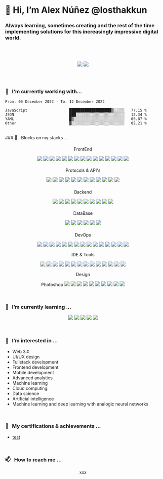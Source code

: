 <!-- Introduction -->

# 👋 Hi, I’m Alex Núñez @losthakkun

### Always learning, sometimes creating and the rest of the time implementing solutions for this increasingly impressive digital world.

<br />
<!-- Stats -->

<br />
	<p align="center">
		<div align=center>
			<img align="center"  src="https://github-readme-stats.vercel.app/api?username=losthakkun&theme=dark&hide_border=true&show_icons=true&count_private=true" />
			<img align="center" src="https://github-readme-streak-stats.herokuapp.com?user=losthakkun&theme=dark&hide_border=true&date_format=M%20j%5B%2C%20Y%5D" />
		</div>
	</p>
<br />

<br />
<!-- Working on -->

### 🎳 <Text>&nbsp;</Text> I'm currently working with...

<!--START_SECTION:waka-->

```text
From: 05 December 2022 - To: 12 December 2022

JavaScript                   ███████████████████▒░░░░░   77.15 %
JSON                         ███░░░░░░░░░░░░░░░░░░░░░░   12.34 %
YAML                         █▒░░░░░░░░░░░░░░░░░░░░░░░   05.87 %
Other                        ▓░░░░░░░░░░░░░░░░░░░░░░░░   02.21 %
```

<!--END_SECTION:waka-->

<br />
<!--List of current skills-->
### 🍡 <Text>&nbsp;</Text> Blocks on my stacks ...

####
<p align="center">
FrontEnd
</p>

<p align="center">
	<img src="https://img.shields.io/badge/React-61DAFB?style=for-the-badge&logo=react&logoColor=black" />
	<img src="https://img.shields.io/badge/-React%20Native-61DAFB?style=for-the-badge&logo=react&logoColor=white" />
	<img src="https://img.shields.io/badge/Expo-0F0F0F?style=for-the-badge&logo=expo&logoColor=white" />
	<img src="https://img.shields.io/badge/Next.js-0F0F0F?style=for-the-badge&logo=next.js&logoColor=white" />
	<img src="https://img.shields.io/badge/-Flutter-02569B?style=for-the-badge&logo=flutter&logoColor=white" />
	<img src="https://img.shields.io/badge/-Angular-DD0031?style=for-the-badge&logo=angular&logoColor=white" />
	<img src="https://img.shields.io/badge/-Ionic-3880FF?style=for-the-badge&logo=ionic&logoColor=white" />
	<img src="https://img.shields.io/badge/-Bootstrap-563D7C?style=for-the-badge&logo=bootstrap&logoColor=white" />
	<img src="https://img.shields.io/badge/-Tailwind-38B2AC?style=for-the-badge&logo=tailwind-css&logoColor=white" />
	<img src="https://img.shields.io/badge/HTML5-E34F26?style=for-the-badge&logo=html5&logoColor=white" />
	<img src="https://img.shields.io/badge/CSS3-1572B6?style=for-the-badge&logo=css3&logoColor=white" />
	<img src="https://img.shields.io/badge/JavaScript-F7DF1E?style=for-the-badge&logo=javascript&logoColor=black" />
	<img src="https://img.shields.io/badge/Redux-764ABC?style=for-the-badge&logo=redux&logoColor=white" />
	<img src="https://img.shields.io/badge/Styled_Components-DB7093?style=for-the-badge&logo=styled-components&logoColor=white" />
	<img src="https://img.shields.io/badge/TypeScript-007ACC?style=for-the-badge&logo=typescript&logoColor=white" />
</p>

####
<p align="center">
Protocols & API's
</p>

<p align="center">
	<img src="https://img.shields.io/badge/REST-02569B?style=for-the-badge&logo=rest&logoColor=white" />
	<img src="https://img.shields.io/badge/XML-02569B?style=for-the-badge&logo=xml&logoColor=white" />
	<img src="https://img.shields.io/badge/GraphQL-E10098?style=for-the-badge&logo=graphql&logoColor=white" />
	<img src="https://img.shields.io/badge/JSON Web Tokens-0F0F0F?style=for-the-badge&logo=json-web-tokens&logoColor=white" />
	<img src="https://img.shields.io/badge/Socket.io-0F0F0F?style=for-the-badge&logo=socket.io&logoColor=white" />
	<img src="https://img.shields.io/badge/Stripe-008CDD?style=for-the-badge&logo=stripe&logoColor=white" />
	<img src="https://img.shields.io/badge/Pusher-ED1965?style=for-the-badge&logo=pusher&logoColor=white" />
	<img src="https://img.shields.io/badge/Google Maps-4285F4?style=for-the-badge&logo=google-maps&logoColor=white" />
	<img src="https://img.shields.io/badge/Google Cloud-4285F4?style=for-the-badge&logo=google-cloud&logoColor=white" />
	<img src="https://img.shields.io/badge/Amazon S3-569A31?style=for-the-badge&logo=amazon-s3&logoColor=white" />
	<img src="https://img.shields.io/badge/Amazon EC2-569A31?style=for-the-badge&logo=amazon-ec2&logoColor=white" />
	<img src="https://img.shields.io/badge/Amazon API Gateway-569A31?style=for-the-badge&logo=amazon-api-gateway&logoColor=white" />
</p>

####
<p align="center">
Backend
</p>

<p align="center">
	<img src="https://img.shields.io/badge/Node.js-339933?style=for-the-badge&logo=node.js&logoColor=white" />
	<img src="https://img.shields.io/badge/Express-000000?style=for-the-badge&logo=express&logoColor=white" />
	<img src="https://img.shields.io/badge/Python-3776AB?style=for-the-badge&logo=python&logoColor=white" />
	<img src="https://img.shields.io/badge/Kotlin-0095D5?style=for-the-badge&logo=kotlin&logoColor=white" />
	<img src="https://img.shields.io/badge/C%23-239120?style=for-the-badge&logo=c-sharp&logoColor=white" />
	<img src="https://img.shields.io/badge/PHP-777BB4?style=for-the-badge&logo=php&logoColor=white" />
	<img src="https://img.shields.io/badge/Java-007396?style=for-the-badge&logo=java&logoColor=white" />
	<img src="https://img.shields.io/badge/Laravel-FF2D20?style=for-the-badge&logo=laravel&logoColor=white" />
	<img src="https://img.shields.io/badge/CodeIgniter-EF4223?style=for-the-badge&logo=codeigniter&logoColor=white" />
	<img src="https://img.shields.io/badge/Amazon Lambda-569A31?style=for-the-badge&logo=amazon-lambda&logoColor=white" />
</p>

####
<p align="center">
DataBase
</p>

<p align="center">
	<img src="https://img.shields.io/badge/MySQL-4479A1?style=for-the-badge&logo=mysql&logoColor=white" />
	<img src="https://img.shields.io/badge/PostgreSQL-316192?style=for-the-badge&logo=postgresql&logoColor=white" />
	<img src="https://img.shields.io/badge/SQLite-003B57?style=for-the-badge&logo=sqlite&logoColor=white" />
	<img src="https://img.shields.io/badge/MongoDB-47A248?style=for-the-badge&logo=mongodb&logoColor=white" />
	<img src="https://img.shields.io/badge/Amazon DynamoDB-569A31?style=for-the-badge&logo=amazon-dynamodb&logoColor=white" />
	<img src="https://img.shields.io/badge/Amazon RDS-569A31?style=for-the-badge&logo=amazon-rds&logoColor=white" />
</p>

####
<p align="center">
DevOps
</p>


<p align="center">
	<img src="https://img.shields.io/badge/Vercel-000000?style=for-the-badge&logo=vercel&logoColor=white" />
	<img src="https://img.shields.io/badge/Heroku-430098?style=for-the-badge&logo=heroku&logoColor=white" />
	<img src="https://img.shields.io/badge/Netlify-00C7B7?style=for-the-badge&logo=netlify&logoColor=white" />
	<img src="https://img.shields.io/badge/GitHub Actions-2088FF?style=for-the-badge&logo=github-actions&logoColor=white" />
	<img src="https://img.shields.io/badge/New Relic-008C99?style=for-the-badge&logo=new-relic&logoColor=white" />
	<img src="https://img.shields.io/badge/Firebase-FFCA28?style=for-the-badge&logo=firebase&logoColor=white" />
	<img src="https://img.shields.io/badge/Google Analytics-E37400?style=for-the-badge&logo=google-analytics&logoColor=white" />
	<img src="https://img.shields.io/badge/Google AdSense-E37400?style=for-the-badge&logo=google-adsense&logoColor=white" />
	<img src="https://img.shields.io/badge/Google AdMob-E37400?style=for-the-badge&logo=google-admob&logoColor=white" />
	<img src="https://img.shields.io/badge/Google Optimize-E37400?style=for-the-badge&logo=google-optimize&logoColor=white" />
	<img src="https://img.shields.io/badge/Google Tag Manager-E37400?style=for-the-badge&logo=google-tag-manager&logoColor=white" />
	<img src="https://img.shields.io/badge/Google Search Console-E37400?style=for-the-badge&logo=google-search-console&logoColor=white" />
	<img src="https://img.shields.io/badge/Facebook Analytics-1877F2?style=for-the-badge&logo=facebook-analytics&logoColor=white" />
	<img src="https://img.shields.io/badge/Facebook Ads-1877F2?style=for-the-badge&logo=facebook-ads&logoColor=white" />
	<img src="https://img.shields.io/badge/Facebook Business Manager-1877F2?style=for-the-badge&logo=facebook-business-manager&logoColor=white" />
</p

####
<p align="center">
IDE & Tools
</p>

<p align="center">
	<img src="https://img.shields.io/badge/Android Studio-3DDC84?style=for-the-badge&logo=android-studio&logoColor=white" />
	<img src="https://img.shields.io/badge/Xcode-1575F9?style=for-the-badge&logo=xcode&logoColor=white" />
	<img src="https://img.shields.io/badge/Eclipse-2C2255?style=for-the-badge&logo=eclipse-ide&logoColor=white" />
	<img src="https://img.shields.io/badge/IntelliJ IDEA-000000?style=for-the-badge&logo=intellij-idea&logoColor=white" />
	<img src="https://img.shields.io/badge/PyCharm-000000?style=for-the-badge&logo=pycharm&logoColor=white" />
	<img src="https://img.shields.io/badge/Arduino-00979D?style=for-the-badge&logo=arduino&logoColor=white" />
	<img src="https://img.shields.io/badge/Visual Studio Code-007ACC?style=for-the-badge&logo=visual-studio-code&logoColor=white" />
	<img src="https://img.shields.io/badge/Git-F05032?style=for-the-badge&logo=git&logoColor=white" />
	<img src="https://img.shields.io/badge/GitHub-181717?style=for-the-badge&logo=github&logoColor=white" />
	<img src="https://img.shields.io/badge/Postman-FF6C37?style=for-the-badge&logo=postman&logoColor=white" />
	<img src="https://img.shields.io/badge/Thunder Client-FF6C37?style=for-the-badge&logo=thunder-client&logoColor=white" />
	<img src="https://img.shields.io/badge/Trello-0052CC?style=for-the-badge&logo=trello&logoColor=white" />
	<img src="https://img.shields.io/badge/Bash-4EAA25?style=for-the-badge&logo=gnu-bash&logoColor=white" />
	<img src="https://img.shields.io/badge/Stack Overflow-FE7A16?style=for-the-badge&logo=stack-overflow&logoColor=white" />
</p

####
<p align="center">
Design
</p>

<p align="center">
	Photoshop
	<img src="https://img.shields.io/badge/Adobe Photoshop-31A8FF?style=for-the-badge&logo=adobe-photoshop&logoColor=white" />
	<img src="https://img.shields.io/badge/Adobe Illustrator-FF9A00?style=for-the-badge&logo=adobe-illustrator&logoColor=white" />
	<img src="https://img.shields.io/badge/Adobe XD-FF61F6?style=for-the-badge&logo=adobe-xd&logoColor=white" />
	<img src="https://img.shields.io/badge/Adobe InDesign-EE3C26?style=for-the-badge&logo=adobe-indesign&logoColor=white" />
	<img src="https://img.shields.io/badge/Adobe Premiere Pro-9999FF?style=for-the-badge&logo=adobe-premiere-pro&logoColor=white" />
	<img src="https://img.shields.io/badge/Adobe After Effects-9999FF?style=for-the-badge&logo=adobe-after-effects&logoColor=white" />
	<img src="https://img.shields.io/badge/Blender-F5792A?style=for-the-badge&logo=blender&logoColor=white" />
	<img src="https://img.shields.io/badge/Unity-000000?style=for-the-badge&logo=unity&logoColor=white" />
	<img src="https://img.shields.io/badge/Canva-00C4CC?style=for-the-badge&logo=canva&logoColor=white" />
	<img src="https://img.shields.io/badge/MarvelApp-FF0000?style=for-the-badge&logo=marvelapp&logoColor=white" />
</p>

<br />
<!-- Learning -->

### 🌱 <Text>&nbsp;</Text> I’m currently learning ...

<p align="center">
	<img src="https://img.shields.io/badge/AWS SERVERLESS-232F3E?style=for-the-badge&logo=amazon-aws&logoColor=white" />
	<img src="https://img.shields.io/badge/Docker-2496ED?style=for-the-badge&logo=docker&logoColor=white" />
	<img src="https://img.shields.io/badge/Django-092E20?style=for-the-badge&logo=django&logoColor=white" />
	<img src="https://img.shields.io/badge/Go-00ADD8?style=for-the-badge&logo=go&logoColor=white" />
	<img src="https://img.shields.io/badge/Dart-0175C2?style=for-the-badge&logo=dart&logoColor=white" />
</p>

<br />
<!-- Interests -->

### 👀 <Text>&nbsp;</Text> I’m interested in ...

- Web 3.0
- UI/UX design
- Fullstack development
- Frontend development
- Mobile development
- Advanced analytics
- Machine learning
- Cloud computing
- Data science
- Artificial intelligence
- Machine learning and deep learning with analogic neural networks

<br />
<!-- Education -->

### 💞️ <Text>&nbsp;</Text> My certifications & achievements ...

- [test](https://www.youracclaim.com/badges/a8f9f8e0-b9c7-4b0e-b8e8-f8f8f8f8f8f8/linked_in_profile)

<br />
<!-- Links -->

### 📫 <Text>&nbsp;</Text> How to reach me ...

<p align="center">
	<div align=center>
		xxx
	</div>
</p>

<!---
losthakkun/losthakkun is a ✨ special ✨ repository because its `README.md` (this file) appears on your GitHub profile.
You can click the Preview link to take a look at your changes.
--->
